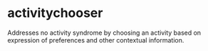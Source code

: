 # activitychooser
Addresses no activity syndrome by choosing an activity based on expression of preferences and other contextual information.
